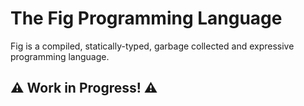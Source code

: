 # The Fig Programming Language
Fig is a compiled, statically-typed, garbage collected and expressive programming language.

## ⚠️ Work in Progress! ⚠️
